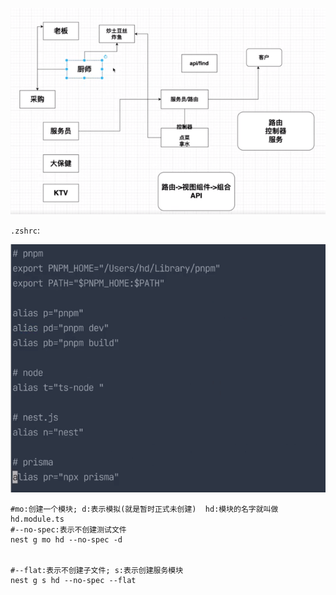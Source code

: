 


![img.png](img.png)

`.zshrc`:


![img_1.png](img_1.png)



```shell
#mo:创建一个模块; d:表示模拟(就是暂时正式未创建)  hd:模块的名字就叫做hd.module.ts
#--no-spec:表示不创建测试文件  
nest g mo hd --no-spec -d


#--flat:表示不创建子文件; s:表示创建服务模块
nest g s hd --no-spec --flat
```